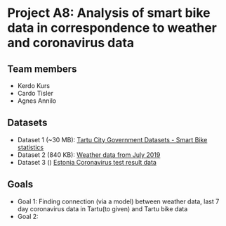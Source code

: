 # Project A8: Analysis of smart bike data in correspondence to weather and coronavirus data

## Team members

- Kerdo Kurs
- Cardo Tisler
- Agnes Annilo

## Datasets

- Dataset 1 (~30 MB): [Tartu City Government Datasets - Smart Bike statistics](https://avaandmed.eesti.ee/datasets/tartu-linnavalitsuse-andmekogud-rattaringlus)
- Dataset 2 (840 KB): [Weather data from July 2019](https://meteo.physic.ut.ee/)
- Dataset 3 () [Estonia Coronavirus test result data](link)

## Goals

- Goal 1: Finding connection (via a model) between weather data, last 7 day coronavirus data in Tartu(to given) and Tartu bike data
- Goal 2: 
